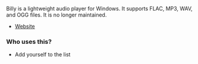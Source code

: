 Billy is a lightweight audio player for Windows. It supports FLAC, MP3, WAV, and OGG files. It is no longer maintained.

* [Website](https://www.sheepfriends.com/index-page=billy.html)

### Who uses this?

* Add yourself to the list

